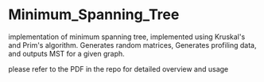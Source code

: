 # Minimum_Spanning_Tree
implementation of minimum spanning tree, implemented using Kruskal's and Prim's algorithm. Generates random matrices, Generates profiling data, and outputs MST for a given graph. 


please refer to the PDF in the repo for detailed overview and usage
